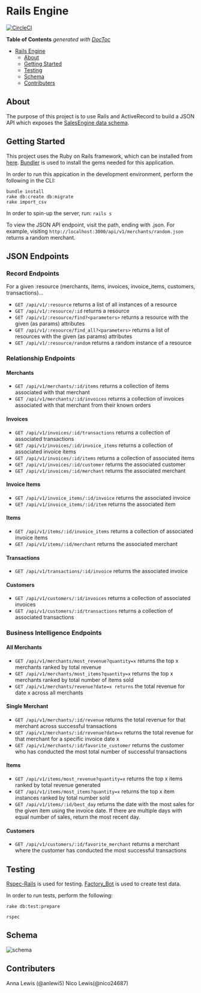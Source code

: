# Rails Engine

[![CircleCI](https://circleci.com/gh/anlewis/rails_engine.svg?style=svg)](https://circleci.com/gh/anlewis/rails_engine)

<!-- START doctoc generated TOC please keep comment here to allow auto update -->
<!-- DON'T EDIT THIS SECTION, INSTEAD RE-RUN doctoc TO UPDATE -->
**Table of Contents**  *generated with [DocToc](https://github.com/thlorenz/doctoc)*

- [Rails Engine](#rails-engine)
  - [About](#about)
  - [Getting Started](#getting-started)
  - [Testing](#testing)
  - [Schema](#schema)
  - [Contributers](#contributers)

<!-- END doctoc generated TOC please keep comment here to allow auto update -->

## About

The purpose of this project is to use Rails and ActiveRecord to build a JSON API which exposes the [SalesEngine data schema](https://github.com/turingschool-examples/sales_engine/tree/master/data).

## Getting Started

This project uses the Ruby on Rails framework, which can be installed from [here](http://installrails.com/).
[Bundler](http://bundler.io/) is used to install the gems needed for this application.

In order to run this appication in the development environment, perform the following in the CLI:

```
bundle install
rake db:create db:migrate
rake import_csv
```

In order to spin-up the server, run: `rails s`

To view the JSON API endpoint, visit the path, ending with .json. For example, visiting `http://localhost:3000/api/v1/merchants/random.json` returns a random merchant.

## JSON Endpoints

### Record Endpoints

For a given :resource (merchants, items, invoices, invoice_items, customers, transactions)...
  
* `GET /api/v1/:resource` returns a list of all instances of a resource
* `GET /api/v1/:resource/:id` returns a resource
* `GET /api/v1/:resource/find?<parameters>` returns a resource with the given (as params) attributes
* `GET /api/v1/:resource/find_all?<parameters>` returns a list of resources with the given (as params) attributes
* `GET /api/v1/:resource/random` returns a random instance of a resource

### Relationship Endpoints

#### Merchants
* `GET /api/v1/merchants/:id/items` returns a collection of items associated with that merchant
* `GET /api/v1/merchants/:id/invoices` returns a collection of invoices associated with that merchant from their known orders
#### Invoices
* `GET /api/v1/invoices/:id/transactions` returns a collection of associated transactions
* `GET /api/v1/invoices/:id/invoice_items` returns a collection of associated invoice items
* `GET /api/v1/invoices/:id/items` returns a collection of associated items
* `GET /api/v1/invoices/:id/customer` returns the associated customer
* `GET /api/v1/invoices/:id/merchant` returns the associated merchant
#### Invoice Items
* `GET /api/v1/invoice_items/:id/invoice` returns the associated invoice
* `GET /api/v1/invoice_items/:id/item` returns the associated item
#### Items
* `GET /api/v1/items/:id/invoice_items` returns a collection of associated invoice items
* `GET /api/v1/items/:id/merchant` returns the associated merchant
#### Transactions
* `GET /api/v1/transactions/:id/invoice` returns the associated invoice
#### Customers
* `GET /api/v1/customers/:id/invoices` returns a collection of associated invoices
* `GET /api/v1/customers/:id/transactions` returns a collection of associated transactions

### Business Intelligence Endpoints

#### All Merchants
* `GET /api/v1/merchants/most_revenue?quantity=x` returns the top x merchants ranked by total revenue
* `GET /api/v1/merchants/most_items?quantity=x` returns the top x merchants ranked by total number of items sold
* `GET /api/v1/merchants/revenue?date=x returns` the total revenue for date x across all merchants
#### Single Merchant
* `GET /api/v1/merchants/:id/revenue` returns the total revenue for that merchant across successful transactions
* `GET /api/v1/merchants/:id/revenue?date=x` returns the total revenue for that merchant for a specific invoice date x
* `GET /api/v1/merchants/:id/favorite_customer` returns the customer who has conducted the most total number of successful transactions
#### Items
* `GET /api/v1/items/most_revenue?quantity=x` returns the top x items ranked by total revenue generated
* `GET /api/v1/items/most_items?quantity=x` returns the top x item instances ranked by total number sold
* `GET /api/v1/items/:id/best_day` returns the date with the most sales for the given item using the invoice date. If there are multiple days with equal number of sales, return the most recent day.
#### Customers
* `GET /api/v1/customers/:id/favorite_merchant` returns a merchant where the customer has conducted the most successful transactions

## Testing

[Rspec-Rails](https://github.com/rspec/rspec-rails) is used for testing.
[Factory_Bot](https://github.com/thoughtbot/factory_bot) is used to create test data.

In order to run tests, perform the following:

`rake db:test:prepare`

`rspec`

## Schema
![schema](https://image.ibb.co/dUhr9G/Screen_Shot_2018_01_24_at_16_36_00.png)


## Contributers

Anna Lewis (@anlewi5) Nico Lewis(@nico24687)
